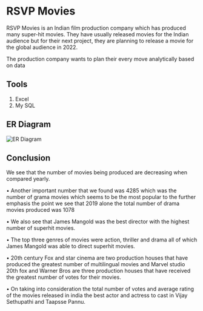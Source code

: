 
# RSVP Movies

RSVP Movies is an Indian film production company which has produced many super-hit movies. They have usually released movies for the Indian audience but for their next project, they are planning to release a movie for the global audience in 2022.

 

The production company wants to plan their every move analytically based on data 




## Tools

1. Excel
2. My SQL

## ER Diagram
![ER Diagram](https://github.com/user-attachments/assets/96a99712-e80c-4964-85f3-e8dac6e9c3b0)


## Conclusion

We see that the number of movies being produced are decreasing when compared yearly.

• Another important number that we found was 4285 
which was the number of grama movies which seems to 
be the most popular to the further emphasis the point we see that 2019 alone the total number of drama movies produced was 1078

• We also see that James Mangold was the best director with the highest number of superhit movies.

• The top three genres of movies were action, thriller and drama all of which James Mangold was able to direct superhit movies.

• 20th century Fox and star cinema are two production houses that have produced the greatest number of multilingual movies and Marvel studio 20th fox and Warner Bros are three production houses that have received the greatest number of votes for their movies.

• On taking into consideration the total number of votes and average rating of the movies released in india the best actor and actress to cast in Vijay Sethupathi and Taapsse Pannu.
